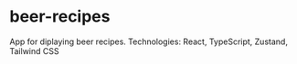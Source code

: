 # beer-recipes
App for diplaying beer recipes. Technologies: React, TypeScript, Zustand, Tailwind CSS
